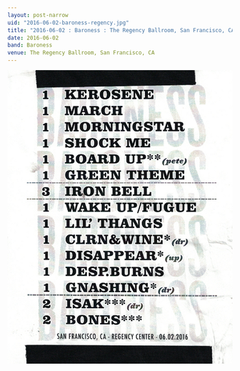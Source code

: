 ```yaml
---
layout: post-narrow
uid: "2016-06-02-baroness-regency.jpg"
title: "2016-06-02 : Baroness : The Regency Ballroom, San Francisco, CA"
date: 2016-06-02
band: Baroness
venue: The Regency Ballroom, San Francisco, CA
---
```


<div class="showcase">
  <img src="/img/2016/06/20160602-Baroness-Regency.jpg" alt="2016-06-02-baroness-regency.jpg">
</div>
